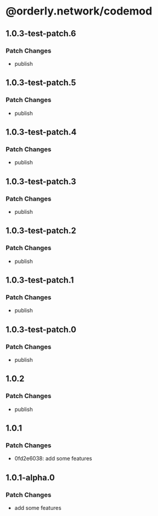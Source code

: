 # @orderly.network/codemod

## 1.0.3-test-patch.6

### Patch Changes

- publish

## 1.0.3-test-patch.5

### Patch Changes

- publish

## 1.0.3-test-patch.4

### Patch Changes

- publish

## 1.0.3-test-patch.3

### Patch Changes

- publish

## 1.0.3-test-patch.2

### Patch Changes

- publish

## 1.0.3-test-patch.1

### Patch Changes

- publish

## 1.0.3-test-patch.0

### Patch Changes

- publish

## 1.0.2

### Patch Changes

- publish

## 1.0.1

### Patch Changes

- 0fd2e6038: add some features

## 1.0.1-alpha.0

### Patch Changes

- add some features
